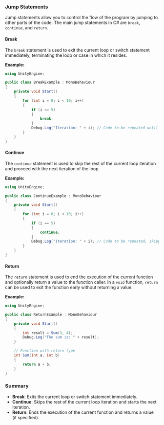 
### Jump Statements

Jump statements allow you to control the flow of the program by jumping to other parts of the code. The main jump statements in C# are `break`, `continue`, and `return`.

#### Break
The `break` statement is used to exit the current loop or switch statement immediately, terminating the loop or case in which it resides.

**Example:**
```csharp
using UnityEngine;

public class BreakExample : MonoBehaviour
{
    private void Start()
    {
        for (int i = 0; i < 10; i++)
        {
            if (i == 5)
            {
                break;
            }
            Debug.Log("Iteration: " + i); // Code to be repeated until i is equal to 5
        }
    }
}
```

#### Continue
The `continue` statement is used to skip the rest of the current loop iteration and proceed with the next iteration of the loop.

**Example:**
```csharp
using UnityEngine;

public class ContinueExample : MonoBehaviour
{
    private void Start()
    {
        for (int i = 0; i < 10; i++)
        {
            if (i == 5)
            {
                continue;
            }
            Debug.Log("Iteration: " + i); // Code to be repeated, skipping when i is equal to 5
        }
    }
}
```

#### Return
The `return` statement is used to end the execution of the current function and optionally return a value to the function caller. In a `void` function, `return` can be used to exit the function early without returning a value.

**Example:**
```csharp
using UnityEngine;

public class ReturnExample : MonoBehaviour
{
    private void Start()
    {
        int result = Sum(3, 4);
        Debug.Log("The sum is: " + result);
    }

    // Function with return type
    int Sum(int a, int b)
    {
        return a + b;
    }
}
```

### Summary
- **Break**: Exits the current loop or switch statement immediately.
- **Continue**: Skips the rest of the current loop iteration and starts the next iteration.
- **Return**: Ends the execution of the current function and returns a value (if specified).

